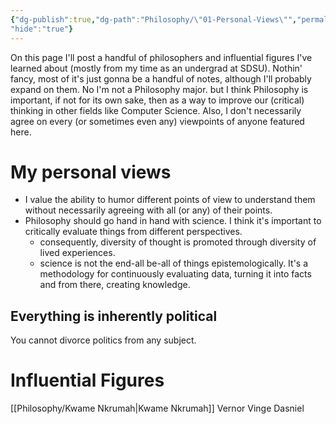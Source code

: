 ```yaml
---
{"dg-publish":true,"dg-path":"Philosophy/\"01-Personal-Views\"","permalink":"/philosophy/01-personal-views/","noteIcon":"","created":"2025-03-14T06:28:17.353-04:00","updated":"2025-03-20T00:37:42.419-04:00",
"hide":"true"}
---
```


On this page I'll post a handful of philosophers and influential figures I've learned about (mostly from my time as an undergrad at SDSU). Nothin' fancy, most of it's just gonna be a handful of notes, although I'll probably expand on them. No I'm not a Philosophy major. but I think Philosophy is important, if not for its own sake, then as a way to improve our (critical) thinking in other fields like Computer Science. Also, I don't necessarily agree on every (or sometimes even any) viewpoints of anyone featured here. 


# My personal views
* I value the ability to humor different points of view to understand them without necessarily agreeing with all (or any) of their points.
* Philosophy should go hand in hand with science. I think it's important to critically evaluate things from different perspectives. 
	* consequently, diversity of thought is promoted through diversity of lived experiences. 
	* science is not the end-all be-all of things epistemologically. It's a methodology for continuously evaluating data, turning it into facts and from there, creating knowledge.
## Everything is inherently political
You cannot divorce politics from any subject.


# Influential Figures
[[Philosophy/Kwame Nkrumah\|Kwame Nkrumah]]
Vernor Vinge
Dasniel